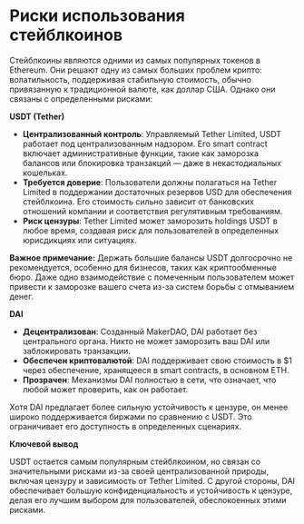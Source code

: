 # Риски использования стейблкоинов

Стейблкоины являются одними из самых популярных токенов в Ethereum. Они решают одну из самых больших проблем крипто: волатильность, поддерживая стабильную стоимость, обычно привязанную к традиционной валюте, как доллар США. Однако они связаны с определенными рисками:

**USDT (Tether)**

- **Централизованный контроль**: Управляемый Tether Limited, USDT работает под централизованным надзором. Его smart contract включает административные функции, такие как заморозка балансов или блокировка транзакций — даже в некастодиальных кошельках.
- **Требуется доверие**: Пользователи должны полагаться на Tether Limited в поддержании достаточных резервов USD для обеспечения стейблкоина. Его стоимость сильно зависит от банковских отношений компании и соответствия регулятивным требованиям.
- **Риск цензуры**: Tether Limited может заморозить holdings USDT в любое время, создавая риск для пользователей в определенных юрисдикциях или ситуациях.

**Важное примечание:** Держать большие балансы USDT долгосрочно не рекомендуется, особенно для бизнесов, таких как криптообменные бюро. Даже одно взаимодействие с помеченным пользователем может привести к заморозке вашего счета из-за систем борьбы с отмыванием денег.

**DAI**

- **Децентрализован**: Созданный MakerDAO, DAI работает без центрального органа. Никто не может заморозить ваш DAI или заблокировать транзакции.
- **Обеспечен криптовалютой**: DAI поддерживает свою стоимость в $1 через обеспечение, хранящееся в smart contracts, в основном ETH.
- **Прозрачен**: Механизмы DAI полностью в сети, что означает, что любой может проверить, как он работает.

Хотя DAI предлагает более сильную устойчивость к цензуре, он менее широко поддерживается биржами по сравнению с USDT. Это ограничивает его доступность в определенных сценариях.

**Ключевой вывод**

USDT остается самым популярным стейблкоином, но связан со значительными рисками из-за своей централизованной природы, включая цензуру и зависимость от Tether Limited. С другой стороны, DAI обеспечивает большую конфиденциальность и устойчивость к цензуре, делая его лучшим выбором для пользователей, обеспокоенных этими рисками.

